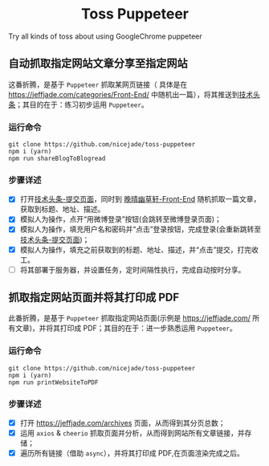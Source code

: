 <h1 align="center">Toss Puppeteer</h1>
Try all kinds of toss about using GoogleChrome puppeteer

## 自动抓取指定网站文章分享至指定网站

这番折腾，是基于 `Puppeteer` 抓取某网页链接（ 具体是在 https://jeffjade.com/categories/Front-End/ 中随机出一篇），将其推送到[技术头条](http://blogread.cn/news/)；其目的在于：练习初步运用 `Puppeteer`。

### 运行命令
```
git clone https://github.com/nicejade/toss-puppeteer
npm i (yarn)
npm run shareBlogToBlogread
```
### 步骤详述
- [X] 打开[技术头条-提交页面](http://blogread.cn/news/submit.php)，同时到 [晚晴幽草轩-Front-End](https://jeffjade.com/categories/Front-End/) 随机抓取一篇文章，获取到标题、地址、描述。
- [X] 模拟人为操作，点开“用微博登录”按钮(会跳转至微博登录页面)；
- [X] 模拟人为操作，填充用户名和密码并“点击”登录按钮，完成登录(会重新跳转至[技术头条-提交页面](http://blogread.cn/news/submit.php))；
- [X] 模拟人为操作，填充之前获取到的标题、地址、描述，并“点击”提交，打完收工。
- [ ] 将其部署于服务器，并设置任务，定时间隔性执行，完成自动按时分享。

## 抓取指定网站页面并将其打印成 PDF

此番折腾，是基于 `Puppeteer` 抓取指定网站页面(示例是 https://jeffjade.com/  所有文章)，并将其打印成 PDF；其目的在于：进一步熟悉运用 `Puppeteer`。

### 运行命令
```
git clone https://github.com/nicejade/toss-puppeteer
npm i (yarn)
npm run printWebsiteToPDF
```

### 步骤详述
- [X] 打开 https://jeffjade.com/archives 页面，从而得到其分页总数；
- [X] 运用 `axios` & `cheerio` 抓取页面并分析，从而得到网站所有文章链接，并存储；
- [X] 遍历所有链接（借助 `async`），并将其打印成 PDF,在页面渲染完成之后。
